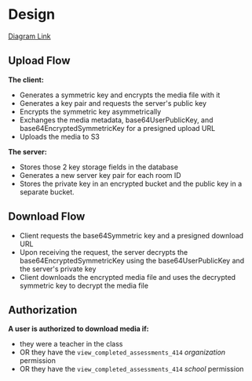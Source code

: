 # Design

[Diagram Link](https://app.diagrams.net/#G1FPoNeNjMg8iW9TEJUE0Xy0ktF30eRs4n)

## Upload Flow

**The client:**

- Generates a symmetric key and encrypts the media file with it
- Generates a key pair and requests the server's public key
- Encrypts the symmetric key asymmetrically
- Exchanges the media metadata, base64UserPublicKey, and base64EncryptedSymmetricKey for a presigned upload URL
- Uploads the media to S3

**The server:**

- Stores those 2 key storage fields in the database
- Generates a new server key pair for each room ID
- Stores the private key in an encrypted bucket and the public key in a separate bucket.

## Download Flow

- Client requests the base64Symmetric key and a presigned download URL
- Upon receiving the request, the server decrypts the base64EncryptedSymmetricKey using the base64UserPublicKey and the server's private key
- Client downloads the encrypted media file and uses the decrypted symmetric key to decrypt the media file

## Authorization

**A user is authorized to download media if:**

- they were a teacher in the class
- OR they have the `view_completed_assessments_414` _organization_ permission
- OR they have the `view_completed_assessments_414` _school_ permission